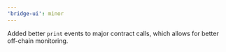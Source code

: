 ```yaml
---
'bridge-ui': minor
---
```


Added better `print` events to major contract calls, which allows for better off-chain monitoring.
